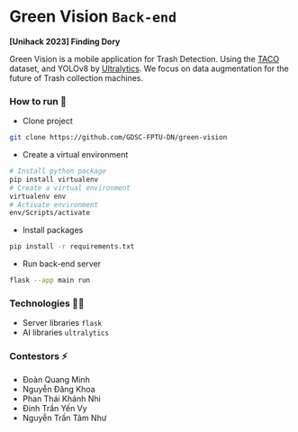 # Green Vision `Back-end`
**[Unihack 2023] Finding Dory**

Green Vision is a mobile application for Trash Detection. Using the [TACO](http://tacodataset.org/) dataset, and YOLOv8 by [Ultralytics](https://docs.ultralytics.com/).
We focus on data augmentation for the future of Trash collection machines.

### How to run 🚀
- Clone project
```bash
git clone https://github.com/GDSC-FPTU-DN/green-vision
```

- Create a virtual environment
```bash
# Install python package
pip install virtualenv
# Create a virtual environment
virtualenv env
# Activate environment
env/Scripts/activate
```

- Install packages
```bash
pip install -r requirements.txt
```

- Run back-end server
```bash
flask --app main run
```

### Technologies 🧑‍💻
- Server libraries `flask`
- AI libraries `ultralytics`

### Contestors ⚡
- Đoàn Quang Minh
- Nguyễn Đăng Khoa
- Phan Thái Khánh Nhi
- Đinh Trần Yến Vy
- Nguyễn Trần Tâm Như
